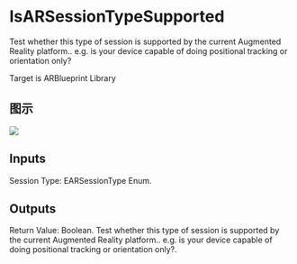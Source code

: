 # IsARSessionTypeSupported

Test whether this type of session is supported by the current Augmented Reality platform.. e.g. is your device capable of doing positional tracking or orientation only?

Target is ARBlueprint Library

## 图示

![]($-20221218-17581586.png)

## Inputs

Session Type: EARSessionType Enum.  

## Outputs

Return Value: Boolean. Test whether this type of session is supported by the current Augmented Reality platform.. e.g. is your device capable of doing positional tracking or orientation only?.


